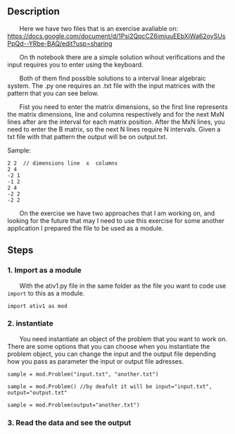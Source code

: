 ## Description

&nbsp;&nbsp;&nbsp;&nbsp;&nbsp;&nbsp; Here we have two files that is an exercise avaliable on: https://docs.google.com/document/d/1Psi2QpcCZ6imjuuEEbXjWa62oySUsPpQd--YRbe-BAQ/edit?usp=sharing

&nbsp;&nbsp;&nbsp;&nbsp;&nbsp;&nbsp; On th notebook there are a simple solution wihout verifications and the input requires you to enter using the keyboard.

&nbsp;&nbsp;&nbsp;&nbsp;&nbsp;&nbsp; Both of them find possible solutions to a interval linear algebraic system. The .py one requires an .txt file with the input matrices with the  pattern that you can see below.

&nbsp;&nbsp;&nbsp;&nbsp;&nbsp;&nbsp; Fist you need to enter the matrix dimensions, so the first line represents the matrix dimensions, line and columns respectively and for the next MxN lines after are the interval for each matrix position. After the MxN lines, you need to enter the B matrix, so the next N lines require N intervals. Given a txt file with that pattern the output will be on output.txt.

Sample:

```
2 2  // dimensions line  x  columns 
2 4 
-2 1 
-1 2 
2 4 
-2 2 
-2 2 
```

&nbsp;&nbsp;&nbsp;&nbsp;&nbsp;&nbsp; On the exercise we have two approaches that I am working on, and looking for the future that may I need to use this exercise for some another application I prepared the file to be used as a module. 

## Steps

### 1. Import as a module

&nbsp;&nbsp;&nbsp;&nbsp;&nbsp;&nbsp; With the ativ1.py file in the same folder as the file you want to code use ``` import ``` to this as a module.

```
import ativ1 as mod
```

### 2. instantiate

&nbsp;&nbsp;&nbsp;&nbsp;&nbsp;&nbsp; You need instantiate an object of the problem that you want to work on. There are some options that you can choose when you instantiate the problem object, you can change the input and the output file depending how you pass as parameter the input or output file adresses.

```
sample = mod.Problem("input.txt", "another.txt")
```
```
sample = mod.Problem() //by deafult it will be input="input.txt", output="output.txt"
```
```
sample = mod.Problem(output="another.txt")
```
### 3. Read the data and see the output

